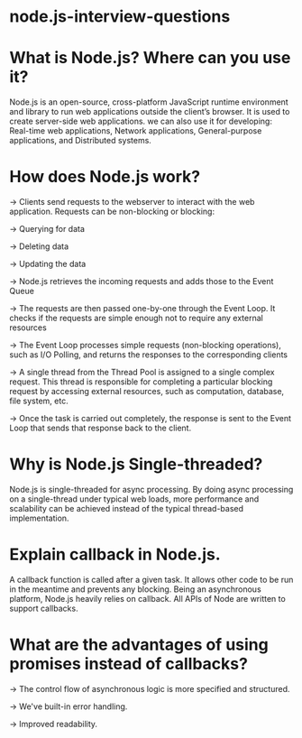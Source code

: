 # node.js-interview-questions

# What is Node.js? Where can you use it?
Node.js is an open-source, cross-platform JavaScript runtime environment and library to run web applications outside the client’s browser. It is used to create server-side web applications.
we can also use it for developing: Real-time web applications, Network applications, General-purpose applications, and Distributed systems.

# How does Node.js work?
-> Clients send requests to the webserver to interact with the web application. Requests can be non-blocking or blocking:

-> Querying for data

-> Deleting data

-> Updating the data

-> Node.js retrieves the incoming requests and adds those to the Event Queue

-> The requests are then passed one-by-one through the Event Loop. It checks if the requests are simple enough not to require any external resources

-> The Event Loop processes simple requests (non-blocking operations), such as I/O Polling, and returns the responses to the corresponding clients

-> A single thread from the Thread Pool is assigned to a single complex request. This thread is responsible for completing a particular blocking request by accessing external resources, such as computation, database, file system, etc.

-> Once the task is carried out completely, the response is sent to the Event Loop that sends that response back to the client.

# Why is Node.js Single-threaded?
Node.js is single-threaded for async processing. By doing async processing on a single-thread under typical web loads, more performance and scalability can be achieved instead of the typical thread-based implementation.

# Explain callback in Node.js.
A callback function is called after a given task. It allows other code to be run in the meantime and prevents any blocking.  Being an asynchronous platform, Node.js heavily relies on callback. All APIs of Node are written to support callbacks.

# What are the advantages of using promises instead of callbacks?
-> The control flow of asynchronous logic is more specified and structured.

-> We've built-in error handling.

-> Improved readability.
